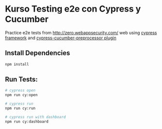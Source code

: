 # Kurso Testing e2e con Cypress y Cucumber

Practice e2e tests from http://zero.webappsecurity.com/ web using [cypress framework](https://docs.cypress.io/guides/overview/why-cypress.html#In-a-nutshell) and [cypress-cucumber-preprocessor plugin](https://github.com/TheBrainFamily/cypress-cucumber-preprocessor)

## Install Dependencies
```bash
npm install
```

## Run Tests:
```bash
# cypress open
npm run cy:open
```

```bash
# cypress run
npm run cy:run
```

```bash
# cypress run with dashboard
npm run cy:dashboard
```
